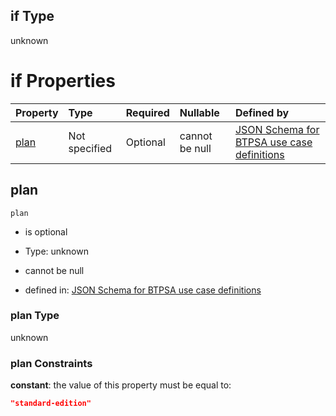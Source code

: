 ## if Type

unknown

# if Properties

| Property      | Type          | Required | Nullable       | Defined by                                                                                                                                                                                                                                  |
| :------------ | :------------ | :------- | :------------- | :------------------------------------------------------------------------------------------------------------------------------------------------------------------------------------------------------------------------------------------ |
| [plan](#plan) | Not specified | Optional | cannot be null | [JSON Schema for BTPSA use case definitions](btpsa-usecase-properties-services-items-allof-2-then-allof-43-then-allof-1-if-properties-plan.md "undefined#/properties/services/items/allOf/2/then/allOf/43/then/allOf/1/if/properties/plan") |

## plan



`plan`

*   is optional

*   Type: unknown

*   cannot be null

*   defined in: [JSON Schema for BTPSA use case definitions](btpsa-usecase-properties-services-items-allof-2-then-allof-43-then-allof-1-if-properties-plan.md "undefined#/properties/services/items/allOf/2/then/allOf/43/then/allOf/1/if/properties/plan")

### plan Type

unknown

### plan Constraints

**constant**: the value of this property must be equal to:

```json
"standard-edition"
```
